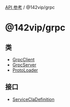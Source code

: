 [API 参考](../../packages.md) / @142vip/grpc

# @142vip/grpc

## 类

- [GrpcClient](classes/GrpcClient.md)
- [GrpcServer](classes/GrpcServer.md)
- [ProtoLoader](classes/ProtoLoader.md)

## 接口

- [ServiceClaDefinition](interfaces/ServiceClaDefinition.md)
